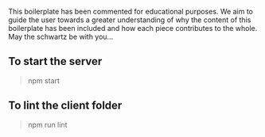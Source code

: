 This boilerplate has been commented for educational purposes. We aim to guide
the user towards a greater understanding of why the content of this boilerplate
has been included and how each piece contributes to the whole.
May the schwartz be with you...

## To start the server
> npm start

## To lint the client folder
> npm run lint
